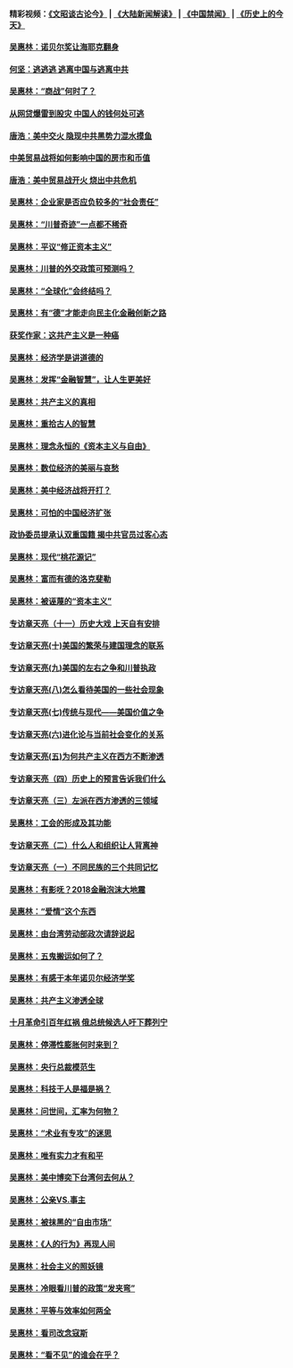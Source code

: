#### 精彩视频：[《文昭谈古论今》](https://github.com/gfw-breaker/wenzhao/blob/master/README.md?t=12250030) | [《大陆新闻解读》](https://github.com/gfw-breaker/ntdtv-comedy/blob/master/README.md?t=12250030) | [《中国禁闻》](https://github.com/gfw-breaker/ntdtv-news/blob/master/README.md?t=12250030) | [《历史上的今天》](https://github.com/gfw-breaker/today-in-history/blob/master/README.md?t=12250030) 

#### [吴惠林：诺贝尔奖让海耶克翻身](../pages/nsc423/n10890049.md?t=12250030) 

#### [何坚：逃逃逃 逃离中国与逃离中共](../pages/nsc423/n10592891.md?t=12250030) 

#### [吴惠林：“商战”何时了？](../pages/nsc423/n10573558.md?t=12250030) 

#### [从网贷爆雷到股灾 中国人的钱何处可逃](../pages/nsc423/n10572800.md?t=12250030) 

#### [唐浩：美中交火 隐现中共黑势力混水摸鱼](../pages/nsc423/n10544040.md?t=12250030) 

#### [中美贸易战将如何影响中国的房市和币值](../pages/nsc423/n10543697.md?t=12250030) 

#### [唐浩：美中贸易战开火 烧出中共危机](../pages/nsc423/n10540126.md?t=12250030) 

#### [吴惠林：企业家是否应负较多的“社会责任”](../pages/nsc423/n10535022.md?t=12250030) 

#### [吴惠林：“川普奇迹”一点都不稀奇](../pages/nsc423/n10512808.md?t=12250030) 

#### [吴惠林：平议“修正资本主义”](../pages/nsc423/n10495724.md?t=12250030) 

#### [吴惠林：川普的外交政策可预测吗？](../pages/nsc423/n10462387.md?t=12250030) 

#### [吴惠林：“全球化”会终结吗？](../pages/nsc423/n10452838.md?t=12250030) 

#### [吴惠林：有“德”才能走向民主化金融创新之路](../pages/nsc423/n10432292.md?t=12250030) 

#### [获奖作家：这共产主义是一种癌](../pages/nsc423/n10431541.md?t=12250030) 

#### [吴惠林：经济学是讲道德的](../pages/nsc423/n10398014.md?t=12250030) 

#### [吴惠林：发挥“金融智慧”，让人生更美好](../pages/nsc423/n10375019.md?t=12250030) 

#### [吴惠林：共产主义的真相](../pages/nsc423/n10351394.md?t=12250030) 

#### [吴惠林：重拾古人的智慧](../pages/nsc423/n10337691.md?t=12250030) 

#### [吴惠林：理念永恒的《资本主义与自由》](../pages/nsc423/n10316274.md?t=12250030) 

#### [吴惠林：数位经济的美丽与哀愁](../pages/nsc423/n10292946.md?t=12250030) 

#### [吴惠林：美中经济战将开打？](../pages/nsc423/n10258825.md?t=12250030) 

#### [吴惠林：可怕的中国经济扩张](../pages/nsc423/n10219147.md?t=12250030) 

#### [政协委员提承认双重国籍 揭中共官员过客心态](../pages/nsc423/n10208809.md?t=12250030) 

#### [吴惠林：现代“桃花源记”](../pages/nsc423/n10185234.md?t=12250030) 

#### [吴惠林：富而有德的洛克斐勒](../pages/nsc423/n10142264.md?t=12250030) 

#### [吴惠林：被诬蔑的“资本主义”](../pages/nsc423/n10124816.md?t=12250030) 

#### [专访章天亮（十一）历史大戏 上天自有安排](../pages/nsc423/n10094905.md?t=12250030) 

#### [专访章天亮(十)美国的繁荣与建国理念的联系](../pages/nsc423/n10094899.md?t=12250030) 

#### [专访章天亮(九)美国的左右之争和川普执政](../pages/nsc423/n10094889.md?t=12250030) 

#### [专访章天亮(八)怎么看待美国的一些社会现象](../pages/nsc423/n10094857.md?t=12250030) 

#### [专访章天亮(七)传统与现代——美国价值之争](../pages/nsc423/n10093140.md?t=12250030) 

#### [专访章天亮(六)进化论与当前社会变化的关系](../pages/nsc423/n10092036.md?t=12250030) 

#### [专访章天亮(五)为何共产主义在西方不断渗透](../pages/nsc423/n10083620.md?t=12250030) 

#### [专访章天亮（四）历史上的预言告诉我们什么](../pages/nsc423/n10083606.md?t=12250030) 

#### [专访章天亮（三）左派在西方渗透的三领域](../pages/nsc423/n10081115.md?t=12250030) 

#### [吴惠林：工会的形成及其功能](../pages/nsc423/n10080633.md?t=12250030) 

#### [专访章天亮（二）什么人和组织让人背离神](../pages/nsc423/n10076637.md?t=12250030) 

#### [专访章天亮（一）不同民族的三个共同记忆](../pages/nsc423/n10074188.md?t=12250030) 

#### [吴惠林：有影呒？2018金融泡沫大地震](../pages/nsc423/n10040534.md?t=12250030) 

#### [吴惠林：“爱情”这个东西](../pages/nsc423/n10019423.md?t=12250030) 

#### [吴惠林：由台湾劳动部政次请辞说起](../pages/nsc423/n9979679.md?t=12250030) 

#### [吴惠林：五鬼搬运如何了？](../pages/nsc423/n9925338.md?t=12250030) 

#### [吴惠林：有感于本年诺贝尔经济学奖](../pages/nsc423/n9871883.md?t=12250030) 

#### [吴惠林：共产主义渗透全球](../pages/nsc423/n9812748.md?t=12250030) 

#### [十月革命引百年红祸 俄总统候选人吁下葬列宁](../pages/nsc423/n9810182.md?t=12250030) 

#### [吴惠林：停滞性膨胀何时来到？](../pages/nsc423/n9764136.md?t=12250030) 

#### [吴惠林：央行总裁模范生](../pages/nsc423/n9728134.md?t=12250030) 

#### [吴惠林：科技于人是福是祸？](../pages/nsc423/n9672982.md?t=12250030) 

#### [吴惠林：问世间，汇率为何物？](../pages/nsc423/n9621788.md?t=12250030) 

#### [吴惠林：“术业有专攻”的迷思](../pages/nsc423/n9580363.md?t=12250030) 

#### [吴惠林：唯有实力才有和平](../pages/nsc423/n9529599.md?t=12250030) 

#### [吴惠林：美中博奕下台湾何去何从？](../pages/nsc423/n9483598.md?t=12250030) 

#### [吴惠林：公亲VS.事主](../pages/nsc423/n9425637.md?t=12250030) 

#### [吴惠林：被抹黑的“自由市场”](../pages/nsc423/n9351545.md?t=12250030) 

#### [吴惠林：《人的行为》再现人间](../pages/nsc423/n9296339.md?t=12250030) 

#### [吴惠林：社会主义的照妖镜](../pages/nsc423/n9243460.md?t=12250030) 

#### [吴惠林：冷眼看川普的政策“发夹弯”](../pages/nsc423/n9120684.md?t=12250030) 

#### [吴惠林：平等与效率如何两全](../pages/nsc423/n9075430.md?t=12250030) 

#### [吴惠林：看司改念寇斯](../pages/nsc423/n9024915.md?t=12250030) 

#### [吴惠林：“看不见”的谁会在乎？](../pages/nsc423/n8977488.md?t=12250030) 

